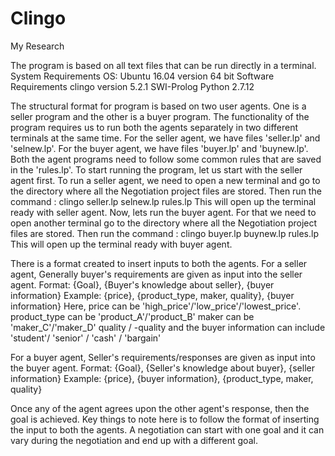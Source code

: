 # Clingo
My Research

The program is based on all text files that can be run directly in a terminal.
System Requirements
OS: Ubuntu 16.04 version
	64 bit
Software Requirements
	clingo version 5.2.1
	SWI-Prolog
	Python 2.7.12





The structural format for program is based on two user agents.
One is a seller program and the other is a buyer program.
The functionality of the program requires us to run both the agents separately in two different terminals at the same time.
For the seller agent, we have files 'seller.lp' and 'selnew.lp'.
For the buyer agent, we have files 'buyer.lp' and 'buynew.lp'.
Both the agent programs need to follow some common rules that are saved in the 'rules.lp'.
To start running the program, let us start with the seller agent first.
	To run a seller agent, we need to open a new terminal and go to the directory where all the Negotiation project files are stored.
	Then run the command : clingo seller.lp selnew.lp rules.lp
	This will open up the terminal ready with seller agent.
	Now, lets run the buyer agent. For that we need to open another terminal go to the directory where all the Negotiation project files are stored.
	Then run the command : clingo buyer.lp buynew.lp rules.lp
	This will open up the terminal ready with buyer agent.

There is a format created to insert inputs to both the agents.
For a seller agent,
	Generally buyer's requirements are given as input into the seller agent.
	Format: {Goal}, {Buyer's knowledge about seller}, {buyer information}
	Example: {price}, {product_type, maker, quality}, {buyer information}
		Here, price can be 'high_price'/'low_price'/'lowest_price'.
		product_type can be 'product_A'/'product_B'
		maker can be 'maker_C'/'maker_D'
		quality / -quality
		and the buyer information can include 'student'/ 'senior' / 'cash' / 'bargain'
		
For a buyer agent,
	Seller's requirements/responses are given as input into the buyer agent.
	Format: {Goal}, {Seller's knowledge about buyer}, {seller information}
	Example: {price}, {buyer information}, {product_type, maker, quality}
	
Once any of the agent agrees upon the other agent's response, then the goal is achieved.
Key things to note here is to follow the format of inserting the input to both the agents.
A negotiation can start with one goal and it can vary during the negotiation and end up with a different goal.
